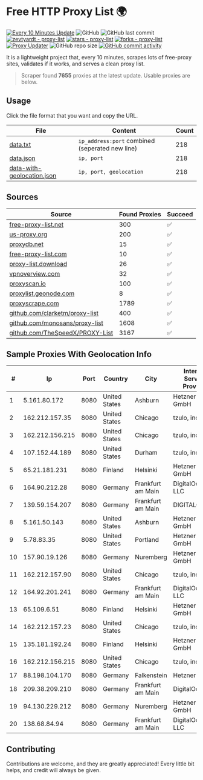 
# Free HTTP Proxy List 🌍

[![Every 10 Minutes Update](https://github.com/mertguvencli/http-proxy-list/actions/workflows/main.yml/badge.svg?branch=main)](https://github.com/mertguvencli/http-proxy-list/actions/workflows/main.yml)
![GitHub](https://img.shields.io/github/license/mertguvencli/http-proxy-list)
![GitHub last commit](https://img.shields.io/github/last-commit/mertguvencli/http-proxy-list)
[![zevtyardt - proxy-list](https://img.shields.io/static/v1?label=zevtyardt&message=proxy-list&color=blue&logo=github)](https://github.com/zevtyardt/proxy-list "Go to GitHub repo")
[![stars - proxy-list](https://img.shields.io/github/stars/zevtyardt/proxy-list?style=social)](https://github.com/zevtyardt/proxy-list)
[![forks - proxy-list](https://img.shields.io/github/forks/zevtyardt/proxy-list?style=social)](https://github.com/zevtyardt/proxy-list)
[![Proxy Updater](https://github.com/zevtyardt/proxy-list/workflows/Proxy%20Updater/badge.svg)](https://github.com/zevtyardt/proxy-list/actions?query=workflow:"Proxy+Updater")
![GitHub repo size](https://img.shields.io/github/repo-size/zevtyardt/proxy-list)
[![GitHub commit activity](https://img.shields.io/github/commit-activity/m/zevtyardt/proxy-list?logo=commits)](https://github.com/zevtyardt/proxy-list/commits/main)

It is a lightweight project that, every 10 minutes, scrapes lots of free-proxy sites, validates if it works, and serves a clean proxy list.

> Scraper found **7655** proxies at the latest update. Usable proxies are below.

## Usage

Click the file format that you want and copy the URL.

|File|Content|Count|
|----|-------|-----|
|[data.txt](https://raw.githubusercontent.com/mertguvencli/http-proxy-list/main/proxy-list/data.txt)|`ip_address:port` combined (seperated new line)|218|
|[data.json](https://raw.githubusercontent.com/mertguvencli/http-proxy-list/main/proxy-list/data.json)|`ip, port`|218|
|[data-with-geolocation.json](https://raw.githubusercontent.com/mertguvencli/http-proxy-list/main/proxy-list/data-with-geolocation.json)|`ip, port, geolocation`|218|

## Sources

|Source|Found Proxies|Succeed|
|------|-------------|-------|
|[free-proxy-list.net](https://free-proxy-list.net)|300|✅|
|[us-proxy.org](https://www.us-proxy.org)|200|✅|
|[proxydb.net](http://proxydb.net)|15|✅|
|[free-proxy-list.com](https://free-proxy-list.com/?page=&port=&type%5B%5D=http&type%5B%5D=https&up_time=0&search=Search)|10|✅|
|[proxy-list.download](https://www.proxy-list.download/HTTP)|26|✅|
|[vpnoverview.com](https://vpnoverview.com/privacy/anonymous-browsing/free-proxy-servers)|32|✅|
|[proxyscan.io](https://www.proxyscan.io)|100|✅|
|[proxylist.geonode.com](https://proxylist.geonode.com/api/proxy-list?limit=300&page=1&sort_by=lastChecked&sort_type=desc&protocols=http,https)|8|✅|
|[proxyscrape.com](https://api.proxyscrape.com/v2/?request=displayproxies&protocol=http&timeout=10000&country=all&ssl=all&anonymity=all)|1789|✅|
|[github.com/clarketm/proxy-list](https://raw.githubusercontent.com/clarketm/proxy-list/master/proxy-list-raw.txt)|400|✅|
|[github.com/monosans/proxy-list](https://raw.githubusercontent.com/monosans/proxy-list/main/proxies/http.txt)|1608|✅|
|[github.com/TheSpeedX/PROXY-List](https://raw.githubusercontent.com/TheSpeedX/PROXY-List/master/http.txt)|3167|✅|


## Sample Proxies With Geolocation Info

|#|Ip|Port|Country|City|Internet Service Provider|
|-|--|----|-------|----|-------------------------|
|1|5.161.80.172|8080|United States|Ashburn|Hetzner Online GmbH|
|2|162.212.157.35|8080|United States|Chicago|tzulo, inc.|
|3|162.212.156.215|8080|United States|Chicago|tzulo, inc.|
|4|107.152.44.189|8080|United States|Durham|tzulo, inc.|
|5|65.21.181.231|8080|Finland|Helsinki|Hetzner Online GmbH|
|6|164.90.212.28|8080|Germany|Frankfurt am Main|DigitalOcean, LLC|
|7|139.59.154.207|8080|Germany|Frankfurt am Main|DIGITALOCEAN|
|8|5.161.50.143|8080|United States|Ashburn|Hetzner Online GmbH|
|9|5.78.83.35|8080|United States|Portland|Hetzner Online GmbH|
|10|157.90.19.126|8080|Germany|Nuremberg|Hetzner Online GmbH|
|11|162.212.157.90|8080|United States|Chicago|tzulo, inc.|
|12|164.92.201.241|8080|Germany|Frankfurt am Main|DigitalOcean, LLC|
|13|65.109.6.51|8080|Finland|Helsinki|Hetzner Online GmbH|
|14|162.212.157.23|8080|United States|Chicago|tzulo, inc.|
|15|135.181.192.24|8080|Finland|Helsinki|Hetzner Online GmbH|
|16|162.212.156.215|8080|United States|Chicago|tzulo, inc.|
|17|88.198.104.170|8080|Germany|Falkenstein|Hetzner|
|18|209.38.209.210|8080|Germany|Frankfurt am Main|DigitalOcean|
|19|94.130.229.212|8080|Germany|Nuremberg|Hetzner Online GmbH|
|20|138.68.84.94|8080|Germany|Frankfurt am Main|DigitalOcean, LLC|



## Contributing

Contributions are welcome, and they are greatly appreciated! Every
little bit helps, and credit will always be given.

